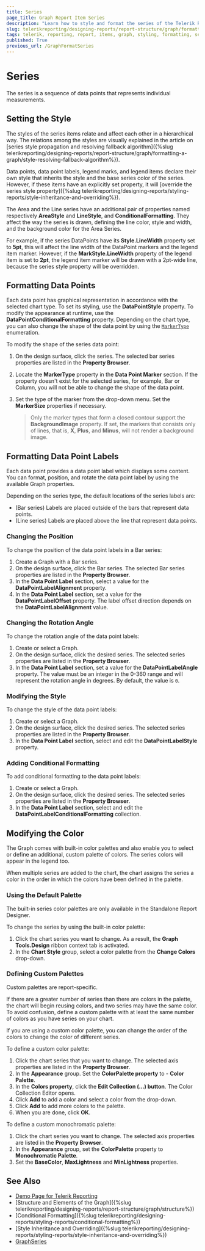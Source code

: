 ```yaml
---
title: Series
page_title: Graph Report Item Series 
description: "Learn how to style and format the series of the Telerik Reporting Graph report item."
slug: telerikreporting/designing-reports/report-structure/graph/formatting-a-graph/series
tags: telerik, reporting, report, items, graph, styling, formatting, series
published: True
previous_url: /GraphFormatSeries
---
```


# Series

The series is a sequence of data points that represents individual measurements.

## Setting the Style

The styles of the series items relate and affect each other in a hierarchical way. The relations among the styles are visually explained in the article on [series style propagation and resolving fallback algorithm]({%slug telerikreporting/designing-reports/report-structure/graph/formatting-a-graph/style-resolving-fallback-algorithm%}).

Data points, data point labels, legend marks, and legend items declare their own style that inherits the style and the base series color of the series. However, if these items have an explicitly set property, it will [override the series style property]({%slug telerikreporting/designing-reports/styling-reports/style-inheritance-and-overriding%}). 

The Area and the Line series have an additional pair of properties named respectively **AreaStyle** and **LineStyle**, and **ConditionalFormatting**. They affect the way the series is drawn, defining the line color, style and width, and the background color for the Area Series. 

For example, if the series DataPoints have its __Style.LineWidth__ property set to __5pt__, this will affect the line width of the DataPoint markers and the legend item marker. However, if the __MarkStyle.LineWidth__ property of the legend item is set to __2pt__, the legend item marker will be drawn with a 2pt-wide line, because the series style property will be overridden. 

## Formatting Data Points

Each data point has graphical representation in accordance with the selected chart type. To set its styling, use the __DataPointStyle__ property. To modify the appearance at runtime, use the __DataPointConditionalFormatting__ property. Depending on the chart type, you can also change the shape of the data point by using the [`MarkerType`](/reporting/api/Telerik.Reporting.LineSeries#Telerik_Reporting_LineSeries_MarkerType) enumeration. 

To modify the shape of the series data point: 

1. On the design surface, click the series. The selected bar series properties are listed in the __Property Browser__. 
1. Locate the __MarkerType__ property in the __Data Point Marker__ section. If the property doesn't exist for the selected series, for example, Bar or Column, you will not be able to change the shape of the data point.
1. Set the type of the marker from the drop-down menu. Set the __MarkerSize__ properties if necessary. 

    >Only the marker types that form a closed contour support the __BackgroundImage__ property. If set, the markers that consists only of lines, that is, __X__, __Plus__, and __Minus__, will not render a background image. 

## Formatting Data Point Labels

Each data point provides a data point label which displays some content. You can format, position, and rotate the data point label by using the available Graph properties. 

Depending on the series type, the default locations of the series labels are:

* (Bar series) Labels are placed outside of the bars that represent data points.
* (Line series) Labels are placed above the line that represent data points.

### Changing the Position 

To change the position of the data point labels in a Bar series:

1. Create a Graph with a Bar series.
1. On the design surface, click the Bar series. The selected Bar series properties are listed in the __Property Browser__. 
1. In the __Data Point Label__ section, select a value for the **DataPointLabelAlignment** property. 
1. In the __Data Point Label__ section, set a value for the **DataPointLabelOffset** property. The label offset direction depends on the **DataPointLabelAlignment** value. 

### Changing the Rotation Angle

To change the rotation angle of the data point labels:

1. Create or select a Graph.
1. On the design surface, click the desired series. The selected series properties are listed in the __Property Browser__. 
1. In the __Data Point Label__ section, set a value for the **DataPointLabelAngle** property. The value must be an integer in the 0-360 range and will represent the rotation angle in degrees. By default, the value is `0`. 

### Modifying the Style 

To change the style of the data point labels:

1. Create or select a Graph.
1. On the design surface, click the desired series. The selected series properties are listed in the __Property Browser__. 
1. In the __Data Point Label__ section, select and edit the **DataPointLabelStyle** property. 

### Adding Conditional Formatting

To add conditional formatting to the data point labels:

1. Create or select a Graph.
1. On the design surface, click the desired series. The selected series properties are listed in the __Property Browser__. 
1. In the __Data Point Label__ section, select and edit the **DataPointLabelConditionalFormatting** collection. 

## Modifying the Color

The Graph comes with built-in color palettes and also enable you to select or define an additional, custom palette of colors. The series colors will appear in the legend too. 

When multiple series are added to the chart, the chart assigns the series a color in the order in which the colors have been defined in the palette. 

### Using the Default Palette 

The built-in series color palettes are only available in the Standalone Report Designer.  

To change the series by using the built-in color palette:

1. Click the chart series you want to change. As a result, the __Graph Tools.Design__ ribbon context tab is activated. 
1. In the __Chart Style__ group, select a color palette from the __Change Colors__ drop-down. 

### Defining Custom Palettes

Custom palettes are report-specific. 

If there are a greater number of series than there are colors in the palette, the chart will begin reusing colors, and two series may have the same color. To avoid confusion, define a custom palette with at least the same number of colors as you have series on your chart. 

If you are using a custom color palette, you can change the order of the colors to change the color of different series.

To define a custom color palette:

1. Click the chart series that you want to change. The selected axis properties are listed in the __Property Browser__. 
1. In the __Appearance__ group. Set the __ColorPalette property__ to - __Color Palette__. 
1. In the __Colors property__, click the __Edit Collection (…) button__. The Color Collection Editor opens. 
1. Click __Add__ to add a color and select a color from the drop-down. 
1. Click __Add__ to add more colors to the palette. 
1. When you are done, click __OK__. 

To define a custom monochromatic palette:

1. Click the chart series you want to change. The selected axis properties are listed in the __Property Browser__. 
1. In the __Appearance__ group, set the **ColorPalette** property to __Monochromatic Palette__. 
1. Set the __BaseColor__, __MaxLightness__ and __MinLightness__ properties. 


## See Also

* [Demo Page for Telerik Reporting](https://demos.telerik.com/reporting)
* [Structure and Elements of the Graph]({%slug telerikreporting/designing-reports/report-structure/graph/structure%})
* [Conditional Formatting]({%slug telerikreporting/designing-reports/styling-reports/conditional-formatting%})
* [Style Inheritance and Overriding]({%slug telerikreporting/designing-reports/styling-reports/style-inheritance-and-overriding%}) 
* [GraphSeries](/reporting/api/Telerik.Reporting.GraphSeries)


